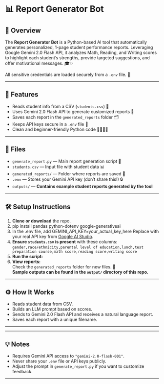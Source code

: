 # 📊 Report Generator Bot

## 🚀 Overview

The **Report Generator Bot** is a Python-based AI tool that automatically generates personalized, 1-page student performance reports. Leveraging Google Gemini 2.0 Flash API, it analyzes Math, Reading, and Writing scores to highlight each student’s strengths, provide targeted suggestions, and offer motivational messages. 🎓✨

All sensitive credentials are loaded securely from a `.env` file. 🔐

---

## 🌟 Features

- Reads student info from a CSV (`students.csv`) 📄
- Uses Gemini 2.0 Flash API to generate customized reports 🤖
- Saves each report in the `generated_reports` folder 🗂️
- Keeps API keys secure in a `.env` file 🔑
- Clean and beginner-friendly Python code 👨‍💻👩‍💻

---

## 📁 Files

- `generate_report.py` — Main report generation script 🐍
- `students.csv` — Input file with student data 📊
- `generated_reports/` — Folder where reports are saved 📝
- `.env` — Stores your Gemini API key (don’t share this!) 🔒
- `outputs/` — **Contains example student reports generated by the tool**

---

## 🛠️ Setup Instructions

1. **Clone or download** the repo.
2. pip install pandas python-dotenv google-generativeai
3. In the .env file, add GEMINI_API_KEY=your_actual_key_here
   Replace with your real API key from [Google AI Studio](https://aistudio.google.com).
4. **Ensure `students.csv` is present** with these columns:  
`gender,race/ethnicity,parental level of education,lunch,test preparation course,math score,reading score,writing score`
5. **Run the script:**  
6. **View reports:**  
Check the `generated_reports` folder for new files. 🎉  
**Sample outputs can be found in the `output/` directory of this repo.**

---

## ⚙️ How It Works

- Reads student data from CSV.
- Builds an LLM prompt based on scores.
- Sends to Gemini 2.0 Flash API and receives a natural language report.
- Saves each report with a unique filename.

---


---

## 💡 Notes

- Requires Gemini API access to `"gemini-2.0-flash-001"`.
- Never share your `.env` file or API keys publicly.
- Adjust the prompt in `generate_report.py` if you want to customize feedback.

---





